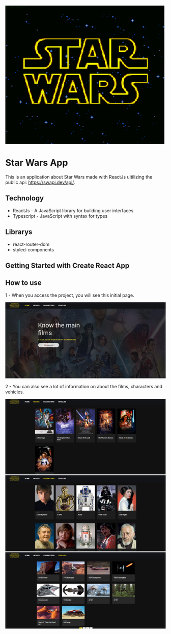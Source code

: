 ![Logo of the project](https://github.com/eduardorocham/star-wars-app/blob/main/src/assets/readme/star-wars-logo-gif.gif)

# Star Wars App

This is an application about Star Wars made with ReactJs ultilizing the public api: https://swapi.dev/api/.

## Technology
* ReactJs - A JavaScript library for building user interfaces
* Typescript - JavaScript with syntax for types

## Librarys
* react-router-dom
* styled-components

## Getting Started with Create React App

## How to use
1 - When you access the project, you will see this initial page.

![Homepage](https://github.com/eduardorocham/star-wars-app/blob/main/src/assets/readme/homepage.png)

2 - You can also see a lot of information on about the films, characters and vehicles.

![filmspage](https://github.com/eduardorocham/star-wars-app/blob/main/src/assets/readme/films-page.png)
![characterspage](https://github.com/eduardorocham/star-wars-app/blob/main/src/assets/readme/characters-page.png)
![vehiclespage](https://github.com/eduardorocham/star-wars-app/blob/main/src/assets/readme/vehicles-page.png)
